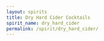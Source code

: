 ```yaml
---
layout: spirits
title: Dry Hard Cider Cocktails
spirit_name: dry_hard_cider
permalink: /spirit/dry_hard_cider/
---
```


